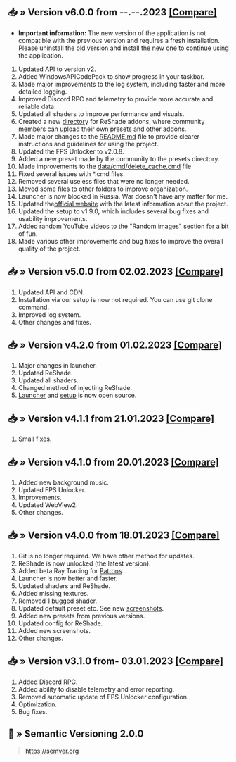 ## 📥 » Version v6.0.0 from --.--.2023 [[Compare]](https://github.com/sefinek24/Genshin-Impact-ReShade/compare/v5.0.0...v6.0.0)
* **Important information:** The new version of the application is not compatible with the previous version and requires a fresh installation. Please uninstall the old version and install the new one to continue using the application.

1. Updated API to version v2.
2. Added WindowsAPICodePack to show progress in your taskbar.
3. Made major improvements to the log system, including faster and more detailed logging.
4. Improved Discord RPC and telemetry to provide more accurate and reliable data.
5. Updated all shaders to improve performance and visuals.
6. Created a new [directory](data/presets/Made%20by%20community) for ReShade addons, where community members can upload their own presets and other addons.
7. Made major changes to the [README.md](README.md) file to provide clearer instructions and guidelines for using the project.
8. Updated the FPS Unlocker to v2.0.8.
9. Added a new preset made by the community to the presets directory.
10. Made improvements to the [data/cmd/delete_cache.cmd](data/cmd/delete_cache.cmd) file
11. Fixed several issues with *.cmd files.
12. Removed several useless files that were no longer needed.
13. Moved some files to other folders to improve organization.
14. Launcher is now blocked in Russia. War doesn't have any matter for me.
15. Updated the[official website](https://sefinek.net) with the latest information about the project.
16. Updated the setup to v1.9.0, which includes several bug fixes and usability improvements.
17. Added random YouTube videos to the "Random images" section for a bit of fun.
18. Made various other improvements and bug fixes to improve the overall quality of the project.

## 📥 » Version v5.0.0 from 02.02.2023 [[Compare]](https://github.com/sefinek24/Genshin-Impact-ReShade/compare/v4.2.0...v5.0.0)
1. Updated API and CDN.
2. Installation via our setup is now not required. You can use git clone command.
3. Improved log system.
4. Other changes and fixes.

## 📥 » Version v4.2.0 from 01.02.2023 [[Compare]](https://github.com/sefinek24/Genshin-Impact-ReShade/compare/v4.1.1...v4.2.0)
1. Major changes in launcher.
2. Updated ReShade.
3. Updated all shaders.
4. Changed method of injecting ReShade.
5. [Launcher](https://github.com/sefinek24/genshin-mod-launcher) and [setup](https://github.com/sefinek24/genshin-mod-setup) is now open source.

## 📥 » Version v4.1.1 from 21.01.2023 [[Compare]](https://github.com/sefinek24/Genshin-Impact-ReShade/compare/v4.1.0...v4.1.1)
1. Small fixes.

## 📥 » Version v4.1.0 from 20.01.2023 [[Compare]](https://github.com/sefinek24/Genshin-Impact-ReShade/compare/v4.0.0...v4.1.0)
1. Added new background music.
2. Updated FPS Unlocker.
3. Improvements.
4. Updated WebView2.
5. Other changes.

## 📥 » Version v4.0.0 from 18.01.2023 [[Compare]](https://github.com/sefinek24/Genshin-Impact-ReShade/compare/v3.1.0...v4.0.0)
1. Git is no longer required. We have other method for updates.
2. ReShade is now unlocked (the latest version).
3. Added beta Ray Tracing for [Patrons](https://www.patreon.com/sefinek).
4. Launcher is now better and faster.
5. Updated shaders and ReShade.
6. Added missing textures.
7. Removed 1 bugged shader.
8. Updated default preset etc. See new [screenshots](https://sefinek.net/genshin-impact-reshade/gallery/v4.0.0).
9. Added new presets from previous versions.
10. Updated config for ReShade.
11. Added new screenshots.
12. Other changes.

## 📥 » Version v3.1.0 from- 03.01.2023 [[Compare]](https://github.com/sefinek24/Genshin-Impact-ReShade/compare/v3.0.1...v3.1.0)
1. Added Discord RPC.
2. Added ability to disable telemetry and error reporting.
3. Removed automatic update of FPS Unlocker configuration.
4. Optimization.
5. Bug fixes.

## 📝 » Semantic Versioning 2.0.0
> https://semver.org
